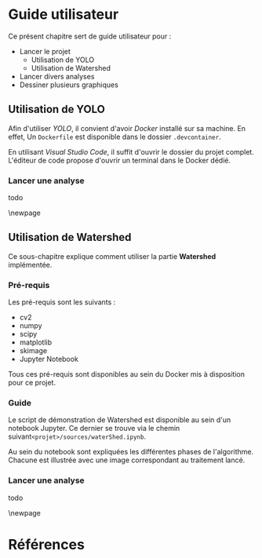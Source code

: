 # Guide utilisateur

Ce présent chapitre sert de guide utilisateur pour :

- Lancer le projet
  - Utilisation de YOLO
  - Utilisation de Watershed
- Lancer divers analyses
- Dessiner plusieurs graphiques

## Utilisation de YOLO

Afin d'utiliser *YOLO*, il convient d'avoir *Docker* installé sur sa machine.
En effet, Un `Dockerfile` est disponible dans le dossier `.devcontainer`.

En utilisant *Visual Studio Code*, il suffit d'ouvrir le dossier du projet complet.
L'éditeur de code propose d'ouvrir un terminal dans le Docker dédié.

### Lancer une analyse

todo

\newpage

## Utilisation de Watershed

Ce sous-chapitre explique comment utiliser la partie **Watershed** implémentée.

### Pré-requis

Les pré-requis sont les suivants :

- cv2
- numpy
- scipy
- matplotlib
- skimage
- Jupyter Notebook

Tous ces pré-requis sont disponibles au sein du Docker mis à disposition pour ce projet.

### Guide

Le script de démonstration de Watershed est disponible au sein d'un notebook Jupyter.
Ce dernier se trouve via le chemin suivant`<projet>/sources/waterShed.ipynb`.

Au sein du notebook sont expliquées les différentes phases de l'algorithme.
Chacune est illustrée avec une image correspondant au traitement lancé.

### Lancer une analyse

todo

\newpage

# Références